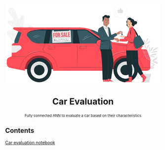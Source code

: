 <div align="center">
  <img src="./img/car.png" />
  <h1><b>Car Evaluation</b></h1>
  <small>Fully connected ANN to evaluate a car based on their characteristics</small>
</div>

## Contents

[Car evaluation notebook](./Car%20evalution.ipynb)